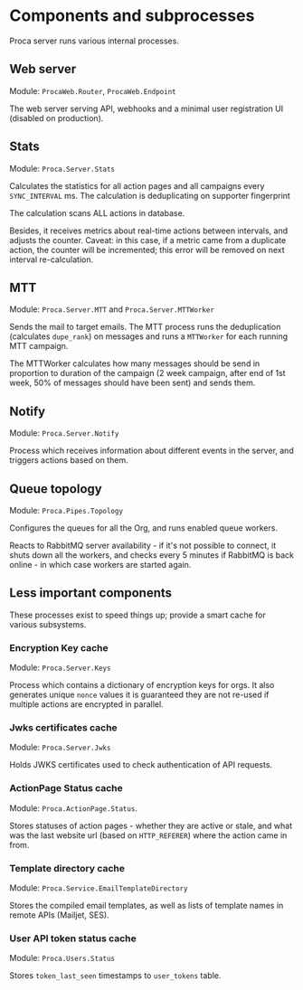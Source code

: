 # Components and subprocesses

Proca server runs various internal processes.

## Web server

Module: `ProcaWeb.Router`, `ProcaWeb.Endpoint`

The web server serving API, webhooks and a minimal user registration UI (disabled on production).

## Stats

Module: `Proca.Server.Stats`

Calculates the statistics for all action pages and all campaigns every `SYNC_INTERVAL` ms.
The calculation is deduplicating on supporter fingerprint

The calculation scans ALL actions in database.

Besides, it receives metrics about real-time actions between intervals, and adjusts the counter. Caveat: in this case, if a metric came from a duplicate action, the counter will be incremented; this error will be removed on next interval re-calculation.

## MTT 

Module: `Proca.Server.MTT` and `Proca.Server.MTTWorker`

Sends the mail to target emails. The MTT process runs the deduplication (calculates `dupe_rank`) on messages and runs a `MTTWorker` for each running MTT campaign.

The MTTWorker calculates how many messages should be send in proportion to duration of the campaign (2 week campaign, after end of 1st week, 50% of messages should have been sent) and sends them.

## Notify

Module: `Proca.Server.Notify`

Process which receives information about different events in the server, and triggers actions based on them.


## Queue topology

Module: `Proca.Pipes.Topology`

Configures the queues for all the Org, and runs enabled queue workers.

Reacts to RabbitMQ server availability - if it's not possible to connect, it shuts down all the workers, and checks every 5 minutes if RabbitMQ is back online - in which case workers are started again.

## Less important components

These processes exist to speed things up; provide a smart cache for various subsystems. 

### Encryption Key cache
Module: `Proca.Server.Keys`

Process which contains a dictionary of encryption keys for orgs. It also generates unique `nonce` values it is guaranteed they are not re-used if multiple actions are encrypted in parallel.

### Jwks certificates cache

Module: `Proca.Server.Jwks`

Holds JWKS certificates used to check authentication of API requests.

### ActionPage Status cache

Module: `Proca.ActionPage.Status`.

Stores statuses of action pages - whether they are active or stale, and what was
the last website url (based on `HTTP_REFERER`) where the action came in from.

### Template directory cache

Module: `Proca.Service.EmailTemplateDirectory`

Stores the compiled email templates, as well as lists of template names in remote APIs (Mailjet, SES).

### User API token status cache

Module: `Proca.Users.Status`

Stores `token_last_seen` timestamps to `user_tokens` table.
    
